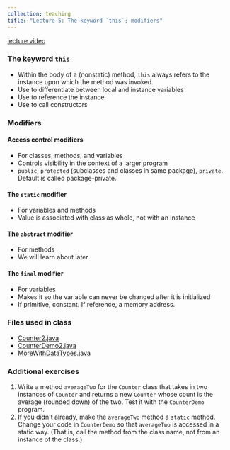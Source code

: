 ```yaml
---
collection: teaching
title: "Lecture 5: The keyword `this`; modifiers"
---
```


[lecture video](https://youtu.be/Y0auTc444vs)


### The keyword `this`
* Within the body of a (nonstatic) method, `this` always refers to the instance
	upon which the method was invoked.
* Use to differentiate between local and instance variables
* Use to reference the instance
* Use to call constructors

### Modifiers

#### Access control modifiers
* For classes, methods, and variables
* Controls visibility in the context of a larger program
* `public`, `protected` (subclasses and classes in same package), `private`. Default is called package-private.

#### The `static` modifier
* For variables and methods
* Value is associated with class as whole, not with an instance

#### The `abstract` modifier
* For methods
* We will learn about later

#### The `final` modifier
* For variables
* Makes it so the variable can never be changed after it is initialized
* If primitive, constant. If reference, a memory address.

### Files used in class
* [Counter2.java](https://lgw2.github.io/teaching/csci132-fall-2022/lectures/Counter2.java)
* [CounterDemo2.java](https://lgw2.github.io/teaching/csci132-fall-2022/lectures/CounterDemo2.java)
* [MoreWithDataTypes.java](https://lgw2.github.io/teaching/csci132-fall-2022/lectures/MoreWithDataTypes.java)

### Additional exercises

1. Write a method `averageTwo` for the `Counter` class that takes in two instances
   of `Counter` and returns a new `Counter` whose count is the average (rounded
   down) of the two. Test it with the `CounterDemo` program.
2. If you didn't already, make the `averageTwo` method a `static` method.
Change your code in `CounterDemo` so that `averageTwo` is accessed in a static
way. (That is, call the method from the class name, not from an instance of the
class.)
